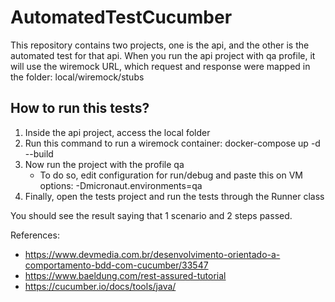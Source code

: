 # AutomatedTestCucumber
This repository contains two projects, one is the api, and the other is the automated test for that api.
When you run the api project with qa profile, it will use the wiremock URL, which request and response were mapped in the folder: local/wiremock/stubs

## How to run this tests?

1. Inside the api project, access the local folder
2. Run this command to run a wiremock container: docker-compose up -d --build
3. Now run the project with the profile qa
    * To do so, edit configuration for run/debug and paste this on VM options: -Dmicronaut.environments=qa
4. Finally, open the tests project and run the tests through the Runner class

You should see the result saying that 1 scenario and 2 steps passed.

References:
* https://www.devmedia.com.br/desenvolvimento-orientado-a-comportamento-bdd-com-cucumber/33547
* https://www.baeldung.com/rest-assured-tutorial
* https://cucumber.io/docs/tools/java/
